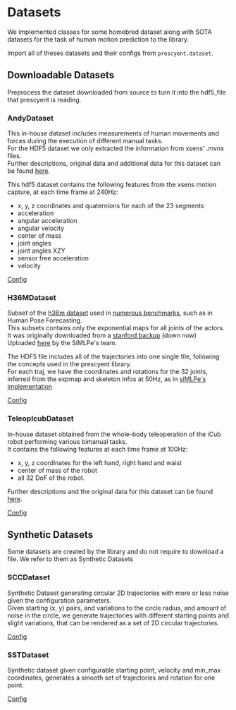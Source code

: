 # Datasets

We implemented classes for some homebred dataset along with SOTA datasets for the task of human motion prediction to the library.  

Import all of theses datasets and their configs from `prescyent.dataset`.  

## Downloadable Datasets

Preprocess the dataset downloaded from source to turn it into the hdf5_file that prescyent is reading.

### AndyDataset

This in-house dataset includes measurements of human movements and forces during the execution of different manual tasks.  
For the HDF5 dataset we only extracted the information from xsens' .mvnx files.  
Further descriptions, original data and additional data for this dataset can be found [here](https://zenodo.org/records/3254403#.Y_9fwBeZMVk).  

This hdf5 dataset contains the following features from the xsens motion capture, at each time frame at 240Hz:
- x, y, z coordinates and quaternions for each of the 23 segments
- acceleration
- angular acceleration
- angular velocity
- center of mass
- joint angles
- joint angles XZY
- sensor free acceleration
- velocity

[Config](configuration_files.rst#andydatasetconfig)

### H36MDataset

Subset of the [h36m dataset](http://vision.imar.ro/human3.6m/description.php) used in [numerous benchmarks](https://paperswithcode.com/dataset/human3-6m), such as in Human Pose Forecasting.  
This subsets contains only the exponential maps for all joints of the actors.  
It was originally downloaded from a [stanford backup](http://www.cs.stanford.edu/people/ashesh/h3.6m.zip) (down now)  
Uploaded [here](https://drive.google.com/file/d/15OAOUrva1S-C_BV8UgPORcwmWG2ul4Rk/view) by the SiMLPe's team.  

The HDF5 file includes all of the trajectories into one single file, following the concepts used in the prescyent library.  
For each traj, we have the coordinates and rotations for the 32 joints, inferred from the expmap and skeleton infos at 50Hz, as in [siMLPe's implementation](https://github.com/dulucas/siMLPe)  

[Config](configuration_files.rst#h36mdatasetconfig)

### TeleopIcubDataset

In-house dataset obtained from the whole-body teleoperation of the iCub robot performing various bimanual tasks.  
It contains the following features at each time frame at 100Hz:
- x, y, z coordinates for the left hand, right hand and waist
- center of mass of the robot
- all 32 DoF of the robot.    

Further descriptions and the original data for this dataset can be found [here](https://zenodo.org/records/5913573).  

[Config](configuration_files.rst#teleopicubdatasetconfig)  


## Synthetic Datasets

Some datasets are created by the library and do not require to download a file. We refer to them as Synthetic Datasets

### SCCDataset

Synthetic Dataset generating circular 2D trajectories with more or less noise given the configuration parameters.  
Given starting (x, y) pairs, and variations to the circle radius, and amount of noise in the circle, we generate trajectories with different starting points and slight variations, that can be rendered as a set of 2D circular trajectories.  

[Config](configuration_files.rst#sccdatasetconfig)

### SSTDataset

Synthetic dataset given configurable starting point, velocity and min_max coordinates, generates a smooth set of trajectories and rotation for one point.  

[Config](configuration_files.rst#sstdatasetconfig)
